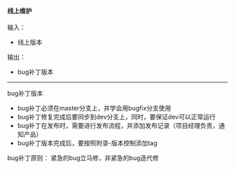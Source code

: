 #### 线上维护

输入：
* 线上版本

输出：
* bug补丁版本

---

bug补丁版本
* bug补丁必须在master分支上，并学会用bugfix分支使用
* bug补丁修复完成后要同步到dev分支上，同时，要保证dev可以正常运行
* bug补丁在发布时，需要进行发布流程，并添加发布记录（项目经理负责，通知产品）
* bug补丁版本完成后，要按照附录-版本控制添加tag

bug补丁原则：
紧急的bug立马修，非紧急的bug迭代修

